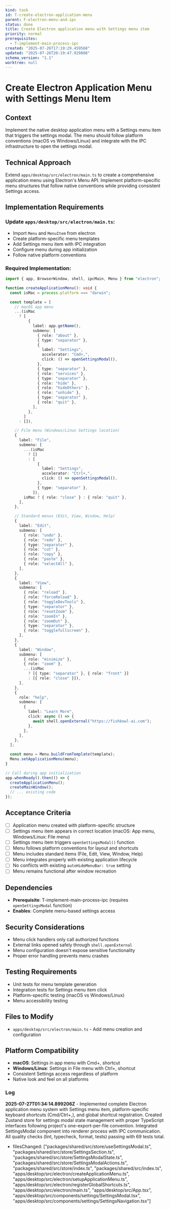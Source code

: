 ```yaml
---
kind: task
id: T-create-electron-application-menu
parent: F-electron-menu-and-ipc
status: done
title: Create Electron application menu with Settings menu item
priority: normal
prerequisites:
  - T-implement-main-process-ipc
created: "2025-07-26T17:19:29.459568"
updated: "2025-07-26T20:19:47.929808"
schema_version: "1.1"
worktree: null
---
```


# Create Electron Application Menu with Settings Menu Item

## Context

Implement the native desktop application menu with a Settings menu item that triggers the settings modal. The menu should follow platform conventions (macOS vs Windows/Linux) and integrate with the IPC infrastructure to open the settings modal.

## Technical Approach

Extend `apps/desktop/src/electron/main.ts` to create a comprehensive application menu using Electron's Menu API. Implement platform-specific menu structures that follow native conventions while providing consistent Settings access.

## Implementation Requirements

### Update `apps/desktop/src/electron/main.ts`:

- Import `Menu` and `MenuItem` from electron
- Create platform-specific menu templates
- Add Settings menu item with IPC integration
- Configure menu during app initialization
- Follow native platform conventions

### Required Implementation:

```typescript
import { app, BrowserWindow, shell, ipcMain, Menu } from "electron";

function createApplicationMenu(): void {
  const isMac = process.platform === "darwin";

  const template = [
    // macOS app menu
    ...(isMac
      ? [
          {
            label: app.getName(),
            submenu: [
              { role: "about" },
              { type: "separator" },
              {
                label: "Settings",
                accelerator: "Cmd+,",
                click: () => openSettingsModal(),
              },
              { type: "separator" },
              { role: "services" },
              { type: "separator" },
              { role: "hide" },
              { role: "hideOthers" },
              { role: "unhide" },
              { type: "separator" },
              { role: "quit" },
            ],
          },
        ]
      : []),

    // File menu (Windows/Linux Settings location)
    {
      label: "File",
      submenu: [
        ...(isMac
          ? []
          : [
              {
                label: "Settings",
                accelerator: "Ctrl+,",
                click: () => openSettingsModal(),
              },
              { type: "separator" },
            ]),
        isMac ? { role: "close" } : { role: "quit" },
      ],
    },

    // Standard menus (Edit, View, Window, Help)
    {
      label: "Edit",
      submenu: [
        { role: "undo" },
        { role: "redo" },
        { type: "separator" },
        { role: "cut" },
        { role: "copy" },
        { role: "paste" },
        { role: "selectAll" },
      ],
    },
    {
      label: "View",
      submenu: [
        { role: "reload" },
        { role: "forceReload" },
        { role: "toggleDevTools" },
        { type: "separator" },
        { role: "resetZoom" },
        { role: "zoomIn" },
        { role: "zoomOut" },
        { type: "separator" },
        { role: "togglefullscreen" },
      ],
    },
    {
      label: "Window",
      submenu: [
        { role: "minimize" },
        { role: "zoom" },
        ...(isMac
          ? [{ type: "separator" }, { role: "front" }]
          : [{ role: "close" }]),
      ],
    },
    {
      role: "help",
      submenu: [
        {
          label: "Learn More",
          click: async () => {
            await shell.openExternal("https://fishbowl-ai.com");
          },
        },
      ],
    },
  ];

  const menu = Menu.buildFromTemplate(template);
  Menu.setApplicationMenu(menu);
}

// Call during app initialization
app.whenReady().then(() => {
  createApplicationMenu();
  createMainWindow();
  // ... existing code
});
```

## Acceptance Criteria

- [ ] Application menu created with platform-specific structure
- [ ] Settings menu item appears in correct location (macOS: App menu, Windows/Linux: File menu)
- [ ] Settings menu item triggers `openSettingsModal()` function
- [ ] Menu follows platform conventions for layout and shortcuts
- [ ] Menu includes standard items (File, Edit, View, Window, Help)
- [ ] Menu integrates properly with existing application lifecycle
- [ ] No conflicts with existing `autoHideMenuBar: true` setting
- [ ] Menu remains functional after window recreation

## Dependencies

- **Prerequisite**: T-implement-main-process-ipc (requires `openSettingsModal` function)
- **Enables**: Complete menu-based settings access

## Security Considerations

- Menu click handlers only call authorized functions
- External links opened safely through `shell.openExternal`
- Menu configuration doesn't expose sensitive functionality
- Proper error handling prevents menu crashes

## Testing Requirements

- Unit tests for menu template generation
- Integration tests for Settings menu item click
- Platform-specific testing (macOS vs Windows/Linux)
- Menu accessibility testing

## Files to Modify

- `apps/desktop/src/electron/main.ts` - Add menu creation and configuration

## Platform Compatibility

- **macOS**: Settings in app menu with Cmd+, shortcut
- **Windows/Linux**: Settings in File menu with Ctrl+, shortcut
- Consistent Settings access regardless of platform
- Native look and feel on all platforms

### Log

**2025-07-27T01:34:14.899206Z** - Implemented complete Electron application menu system with Settings menu item, platform-specific keyboard shortcuts (Cmd/Ctrl+,), and global shortcut registration. Created Zustand store for settings modal state management with proper TypeScript interfaces following project's one-export-per-file convention. Integrated SettingsModal component into renderer process with IPC communication. All quality checks (lint, typecheck, format, tests) passing with 69 tests total.

- filesChanged: ["packages/shared/src/store/useSettingsModal.ts", "packages/shared/src/store/SettingsSection.ts", "packages/shared/src/store/SettingsModalState.ts", "packages/shared/src/store/SettingsModalActions.ts", "packages/shared/src/store/index.ts", "packages/shared/src/index.ts", "apps/desktop/src/electron/createApplicationMenu.ts", "apps/desktop/src/electron/setupApplicationMenu.ts", "apps/desktop/src/electron/registerGlobalShortcuts.ts", "apps/desktop/src/electron/main.ts", "apps/desktop/src/App.tsx", "apps/desktop/src/components/settings/SettingsModal.tsx", "apps/desktop/src/components/settings/SettingsNavigation.tsx"]
